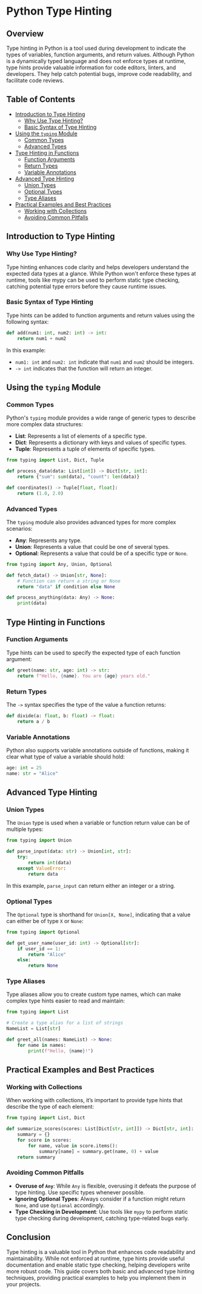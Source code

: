 # Python Type Hinting
	
## Overview
Type hinting in Python is a tool used during development to indicate the types of variables, function arguments, and return values. Although Python is a dynamically typed language and does not enforce types at runtime, type hints provide valuable information for code editors, linters, and developers. They help catch potential bugs, improve code readability, and facilitate code reviews.

## Table of Contents
- [Introduction to Type Hinting](#introduction-to-type-hinting)
  - [Why Use Type Hinting?](#why-use-type-hinting)
  - [Basic Syntax of Type Hinting](#basic-syntax-of-type-hinting)
- [Using the `typing` Module](#using-the-typing-module)
  - [Common Types](#common-types)
  - [Advanced Types](#advanced-types)
- [Type Hinting in Functions](#type-hinting-in-functions)
  - [Function Arguments](#function-arguments)
  - [Return Types](#return-types)
  - [Variable Annotations](#variable-annotations)
- [Advanced Type Hinting](#advanced-type-hinting)
  - [Union Types](#union-types)
  - [Optional Types](#optional-types)
  - [Type Aliases](#type-aliases)
- [Practical Examples and Best Practices](#practical-examples-and-best-practices)
  - [Working with Collections](#working-with-collections)
  - [Avoiding Common Pitfalls](#avoiding-common-pitfalls)

## Introduction to Type Hinting

### Why Use Type Hinting?
Type hinting enhances code clarity and helps developers understand the expected data types at a glance. While Python won't enforce these types at runtime, tools like mypy can be used to perform static type checking, catching potential type errors before they cause runtime issues.

### Basic Syntax of Type Hinting
Type hints can be added to function arguments and return values using the following syntax:

```python
def add(num1: int, num2: int) -> int:
    return num1 + num2
```

In this example:
- `num1: int` and `num2: int` indicate that `num1` and `num2` should be integers.
- `-> int` indicates that the function will return an integer.

## Using the `typing` Module

### Common Types
Python's `typing` module provides a wide range of generic types to describe more complex data structures:

- **List**: Represents a list of elements of a specific type.
- **Dict**: Represents a dictionary with keys and values of specific types.
- **Tuple**: Represents a tuple of elements of specific types.

```python
from typing import List, Dict, Tuple

def process_data(data: List[int]) -> Dict[str, int]:
    return {"sum": sum(data), "count": len(data)}

def coordinates() -> Tuple[float, float]:
    return (1.0, 2.0)
```

### Advanced Types
The `typing` module also provides advanced types for more complex scenarios:

- **Any**: Represents any type.
- **Union**: Represents a value that could be one of several types.
- **Optional**: Represents a value that could be of a specific type or `None`.

```python
from typing import Any, Union, Optional

def fetch_data() -> Union[str, None]:
    # Function can return a string or None
    return "data" if condition else None

def process_anything(data: Any) -> None:
    print(data)
```

## Type Hinting in Functions

### Function Arguments
Type hints can be used to specify the expected type of each function argument:

```python
def greet(name: str, age: int) -> str:
    return f"Hello, {name}. You are {age} years old."
```

### Return Types
The `->` syntax specifies the type of the value a function returns:

```python
def divide(a: float, b: float) -> float:
    return a / b
```

### Variable Annotations
Python also supports variable annotations outside of functions, making it clear what type of value a variable should hold:

```python
age: int = 25
name: str = "Alice"
```

## Advanced Type Hinting

### Union Types
The `Union` type is used when a variable or function return value can be of multiple types:

```python
from typing import Union

def parse_input(data: str) -> Union[int, str]:
    try:
        return int(data)
    except ValueError:
        return data
```

In this example, `parse_input` can return either an integer or a string.

### Optional Types
The `Optional` type is shorthand for `Union[X, None]`, indicating that a value can either be of type `X` or `None`:

```python
from typing import Optional

def get_user_name(user_id: int) -> Optional[str]:
    if user_id == 1:
        return "Alice"
    else:
        return None
```

### Type Aliases
Type aliases allow you to create custom type names, which can make complex type hints easier to read and maintain:

```python
from typing import List

# Create a type alias for a list of strings
NameList = List[str]

def greet_all(names: NameList) -> None:
    for name in names:
        print(f"Hello, {name}!")
```

## Practical Examples and Best Practices

### Working with Collections
When working with collections, it’s important to provide type hints that describe the type of each element:

```python
from typing import List, Dict

def summarize_scores(scores: List[Dict[str, int]]) -> Dict[str, int]:
    summary = {}
    for score in scores:
        for name, value in score.items():
            summary[name] = summary.get(name, 0) + value
    return summary
```

### Avoiding Common Pitfalls
- **Overuse of `Any`**: While `Any` is flexible, overusing it defeats the purpose of type hinting. Use specific types whenever possible.
- **Ignoring Optional Types**: Always consider if a function might return `None`, and use `Optional` accordingly.
- **Type Checking in Development**: Use tools like `mypy` to perform static type checking during development, catching type-related bugs early.

## Conclusion
Type hinting is a valuable tool in Python that enhances code readability and maintainability. While not enforced at runtime, type hints provide useful documentation and enable static type checking, helping developers write more robust code. This guide covers both basic and advanced type hinting techniques, providing practical examples to help you implement them in your projects.
